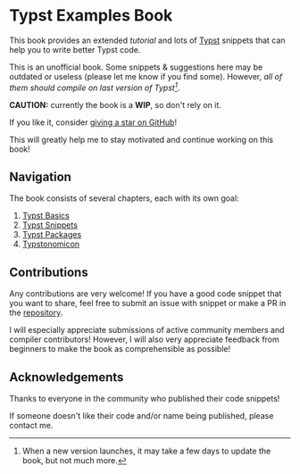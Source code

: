 # Typst Examples Book
This book provides an extended _tutorial_ and lots of [Typst](https://github.com/typst/typst) snippets that can help you to write better Typst code.

This is an unofficial book. Some snippets & suggestions here may be outdated or useless (please let me know if you find some). However, _all of them should compile on last version of Typst[^1]_.

**CAUTION:** currently the book is a **WIP**, so don't rely on it.

If you like it, consider [giving a star on GitHub](https://github.com/sitandr/typst-examples-book)!

This will greatly help me to stay motivated and continue working on this book!

## Navigation
The book consists of several chapters, each with its own goal:

1. [Typst Basics](./basics/README.md)
2. [Typst Snippets](./snippets/index.md)
3. [Typst Packages](./packages/README.md)
4. [Typstonomicon](./typstonomicon/index.md)

## Contributions
Any contributions are very welcome! If you have a good code snippet that you want to share, feel free to submit an issue with snippet or make a PR in the [repository](https://github.com/sitandr/typst-examples-book).

I will especially appreciate submissions of active community members and compiler contributors!
However, I will also very appreciate feedback from beginners to make the book as comprehensible as possible!

## Acknowledgements
Thanks to everyone in the community who published their code snippets!

If someone doesn't like their code and/or name being published, please contact me.

[^1]: When a new version launches, it may take a few days to update the book, but not much more.
